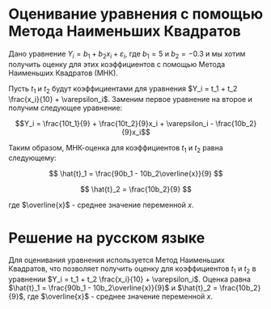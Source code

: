 

# Оценивание уравнения с помощью Метода Наименьших Квадратов

Дано уравнение $Y_i = b_1 + b_2 x_i + \varepsilon_i$, где $b_1 = 5$ и $b_2 = -0.3$ и мы хотим получить оценку для этих коэффициентов с помощью Метода Наименьших Квадратов (МНК).

Пусть $t_1$ и $t_2$ будут коэффициентами для уравнения $Y_i = t_1 + t_2 \frac{x_i}{10} + \varepsilon_i$. Заменим первое уравнение на второе и получим следующее уравнение:

$$Y_i = \frac{10t_1}{9} + \frac{10t_2}{9}x_i + \varepsilon_i - \frac{10b_2}{9}x_i$$

Таким образом, МНК-оценка для коэффициентов $t_1$ и $t_2$ равна следующему: 

$$ \hat{t}_1 = \frac{90b_1 - 10b_2\overline{x}}{9} $$

$$ \hat{t}_2 = \frac{10b_2}{9} $$

где $\overline{x}$ - среднее значение переменной $x$.

# Решение на русском языке

Для оценивания уравнения используется Метод Наименьших Квадратов, что позволяет получить оценку для коэффициентов $t_1$ и $t_2$ в уравнении $Y_i = t_1 + t_2 \frac{x_i}{10} + \varepsilon_i$. Оценка равна $\hat{t}_1 = \frac{90b_1 - 10b_2\overline{x}}{9}$ и $\hat{t}_2 = \frac{10b_2}{9}$, где $\overline{x}$ - среднее значение переменной $x$.